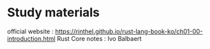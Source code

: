 # Study materials
official website : https://rinthel.github.io/rust-lang-book-ko/ch01-00-introduction.html
Rust Core notes : Ivo Balbaert
